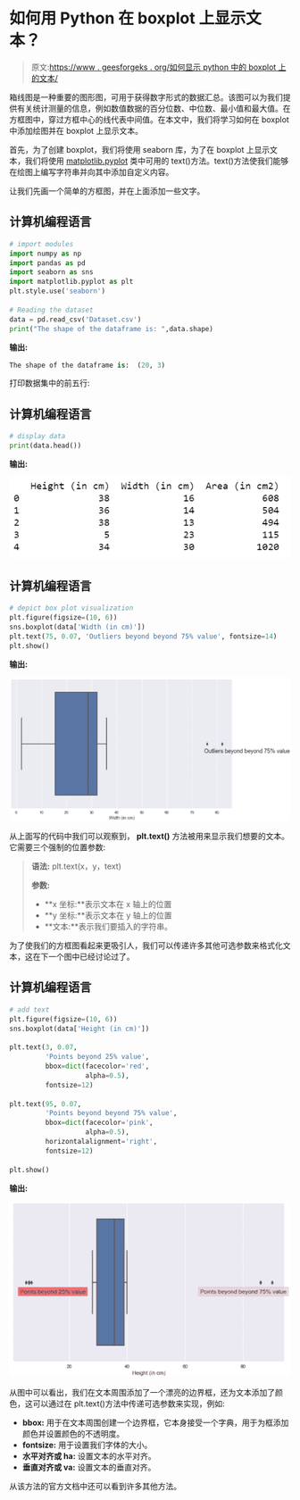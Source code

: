# 如何用 Python 在 boxplot 上显示文本？

> 原文:[https://www . geesforgeks . org/如何显示 python 中的 boxplot 上的文本/](https://www.geeksforgeeks.org/how-to-display-text-on-boxplot-in-python/)

箱线图是一种重要的图形图，可用于获得数字形式的数据汇总。该图可以为我们提供有关统计测量的信息，例如数值数据的百分位数、中位数、最小值和最大值。在方框图中，穿过方框中心的线代表中间值。在本文中，我们将学习如何在 boxplot 中添加绘图并在 boxplot 上显示文本。

首先，为了创建 boxplot，我们将使用 seaborn 库，为了在 boxplot 上显示文本，我们将使用 [matplotlib.pyplot](https://www.geeksforgeeks.org/pyplot-in-matplotlib/) 类中可用的 text()方法。text()方法使我们能够在绘图上编写字符串并向其中添加自定义内容。

让我们先画一个简单的方框图，并在上面添加一些文字。

## 计算机编程语言

```py
# import modules
import numpy as np
import pandas as pd
import seaborn as sns
import matplotlib.pyplot as plt
plt.style.use('seaborn')

# Reading the dataset
data = pd.read_csv('Dataset.csv')
print("The shape of the dataframe is: ",data.shape)
```

**输出:**

```py
The shape of the dataframe is:  (20, 3)
```

打印数据集中的前五行:

## 计算机编程语言

```py
# display data
print(data.head())
```

**输出:**

![](img/4358ab82817f1e47bfc9410a987c07ed.png)

## 计算机编程语言

```py
# depict box plot visualization
plt.figure(figsize=(10, 6))
sns.boxplot(data['Width (in cm)'])
plt.text(75, 0.07, 'Outliers beyond beyond 75% value', fontsize=14)
plt.show()
```

**输出:**

![](img/d325d43679684d38d202ff819cb9ba51.png)

从上面写的代码中我们可以观察到， **plt.text()** 方法被用来显示我们想要的文本。它需要三个强制的位置参数:

> **语法:** plt.text(x，y，text)
> 
> **参数:**
> 
> *   **x 坐标:**表示文本在 x 轴上的位置
> *   **y 坐标:**表示文本在 y 轴上的位置
> *   **文本:**表示我们要插入的字符串。

为了使我们的方框图看起来更吸引人，我们可以传递许多其他可选参数来格式化文本，这在下一个图中已经讨论过了。

## 计算机编程语言

```py
# add text
plt.figure(figsize=(10, 6))
sns.boxplot(data['Height (in cm)'])

plt.text(3, 0.07,
         'Points beyond 25% value',
         bbox=dict(facecolor='red',
                   alpha=0.5),
         fontsize=12)

plt.text(95, 0.07,
         'Points beyond beyond 75% value',
         bbox=dict(facecolor='pink',
                   alpha=0.5),
         horizontalalignment='right',
         fontsize=12)

plt.show()
```

**输出:**

![](img/036ac81580eb5b26d19922da4a9536d5.png)

从图中可以看出，我们在文本周围添加了一个漂亮的边界框，还为文本添加了颜色，这可以通过在 plt.text()方法中传递可选参数来实现，例如:

*   **bbox:** 用于在文本周围创建一个边界框，它本身接受一个字典，用于为框添加颜色并设置颜色的不透明度。
*   **fontsize:** 用于设置我们字体的大小。
*   **水平对齐或 ha:** 设置文本的水平对齐。
*   **垂直对齐或 va:** 设置文本的垂直对齐。

从该方法的官方文档中还可以看到许多其他方法。